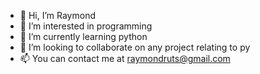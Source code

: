 - 👋 Hi, I’m Raymond
- 👀 I’m interested in programming
- 🌱 I’m currently learning python
- 💞️ I’m looking to collaborate on any project relating to py
- 📫 You can contact me at raymondruts@gmail.com

<!---
raymondruts/raymondruts is a ✨ special ✨ repository because its `README.md` (this file) appears on your GitHub profile.
You can click the Preview link to take a look at your changes.
--->
